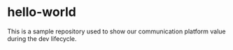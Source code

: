 # hello-world

This is a sample repository used to show our communication platform value during the dev lifecycle.
